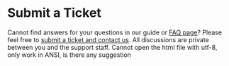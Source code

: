 # Submit a Ticket

Cannot find answers for your questions in our guide or [FAQ page](./faq.md)? Please feel free to [submit a ticket and contact us](https://onevcat.zendesk.com/hc/en-us/requests/new). All discussions are private between you and the support staff.
Cannot open the html file with utf-8, only work in ANSI, is there any suggestion

